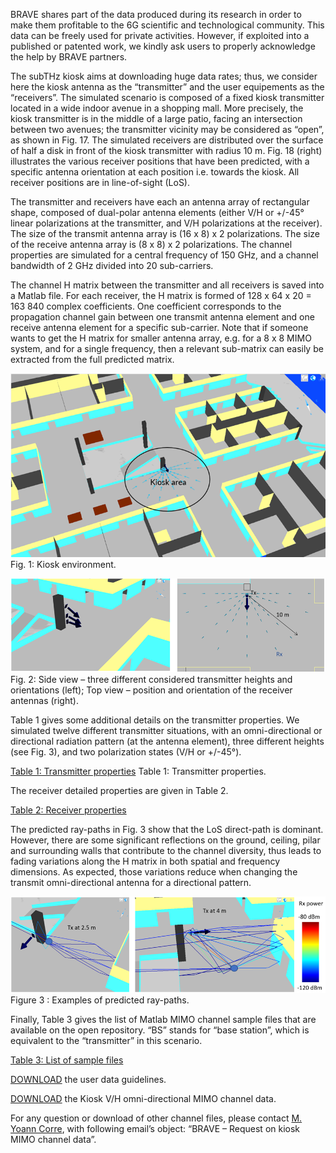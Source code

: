 BRAVE shares part of the data produced during its research in order to make them profitable to the 6G scientific and technological community. This data can be freely used for private activities. However, if exploited into a published or patented work, we kindly ask users to properly acknowledge the help by BRAVE partners.

The subTHz kiosk aims at downloading huge data rates; thus, we consider here the kiosk antenna as the “transmitter” and the user equipements as the “receivers”. The simulated scenario is composed of a fixed kiosk transmitter located in a wide indoor avenue in a shopping mall. More precisely, the kiosk transmitter is in the middle of a large patio, facing an intersection between two avenues; the transmitter vicinity may be considered as “open”, as shown in Fig. 17. The simulated receivers are distributed over the surface of half a disk in front of the kiosk transmitter with radius 10 m. Fig. 18 (right) illustrates the various receiver positions that have been predicted, with a specific antenna orientation at each position i.e. towards the kiosk. All receiver positions are in line-of-sight (LoS).

The transmitter and receivers have each an antenna array of rectangular shape, composed of dual-polar antenna elements (either V/H or +/-45° linear polarizations at the transmitter, and V/H polarizations at the receiver). The size of the transmit antenna array is (16 x 8) x 2 polarizations. The size of the receive antenna array is (8 x 8) x 2 polarizations.
The channel properties are simulated for a central frequency of 150 GHz, and a channel bandwidth of 2 GHz divided into 20 sub-carriers.

The channel H matrix between the transmitter and all receivers is saved into a Matlab file. For each receiver, the H matrix is formed of 128 x 64 x 20 = 163 840 complex coefficients. One coefficient corresponds to the propagation channel gain between one transmit antenna element and one receive antenna element for a specific sub-carrier.
Note that if someone wants to get the H matrix for smaller antenna array, e.g. for a 8 x 8 MIMO system, and for a single frequency, then a relevant sub-matrix can easily be extracted from the full predicted matrix.

![Figure 1: Kiosk environment](https://github.com/jbdore/BRAVE/blob/fc62e4759bb38f52521c7a3678bdaa6baccbaba3/illustrations/Kiosk_fig1.png)
Fig. 1: Kiosk environment.

![Figure 2: Side view](https://github.com/jbdore/BRAVE/blob/fc62e4759bb38f52521c7a3678bdaa6baccbaba3/illustrations/Kiosk_fig2.png)
Fig. 2: Side view – three different considered transmitter heights and orientations (left); Top view – position and orientation of the receiver antennas (right).

Table 1 gives some additional details on the transmitter properties. We simulated twelve different transmitter situations, with an omni-directional or directional radiation pattern (at the antenna element), three different heights (see Fig. 3), and two polarization states (V/H or +/-45°).

[Table 1: Transmitter properties](https://github.com/jbdore/BRAVE/blob/fc62e4759bb38f52521c7a3678bdaa6baccbaba3/illustrations/Kiosk_table1.png)
Table 1: Transmitter properties.

The receiver detailed properties are given in Table 2.

[Table 2: Receiver properties](https://github.com/jbdore/BRAVE/blob/fc62e4759bb38f52521c7a3678bdaa6baccbaba3/illustrations/Kiosk_table2.png)

The predicted ray-paths in Fig. 3 show that the LoS direct-path is dominant. However, there are some significant reflections on the ground, ceiling, pilar and surrounding walls that contribute to the channel diversity, thus leads to fading variations along the H matrix in both spatial and frequency dimensions. As expected, those variations reduce when changing the transmit omni-directional antenna for a directional pattern.

![Figure 3: Examples of predicted ray-paths](https://github.com/jbdore/BRAVE/blob/fc62e4759bb38f52521c7a3678bdaa6baccbaba3/illustrations/Kiosk_fig3.png)
Figure 3 : Examples of predicted ray-paths.

Finally, Table 3 gives the list of Matlab MIMO channel sample files that are available on the open repository. “BS” stands for “base station”, which is equivalent to the “transmitter” in this scenario.

[Table 3: List of sample files](https://github.com/jbdore/BRAVE/blob/fc62e4759bb38f52521c7a3678bdaa6baccbaba3/illustrations/Kiosk_table3.png)

[DOWNLOAD](https://github.com/jbdore/BRAVE/blob/663fb5e988a5408f1d2ce96994a28cd093af52da/dataset/kiosk-channel-data/BRAVE%20-%20Description%20of%20the%20kiosk%20scenario%20-%20v1-3.pdf) the user data guidelines.

[DOWNLOAD](https://github.com/jbdore/BRAVE/tree/663fb5e988a5408f1d2ce96994a28cd093af52da/dataset/kiosk-channel-data) the Kiosk V/H omni-directional MIMO channel data.

For any question or download of other channel files, please contact [M. Yoann Corre](mailto:ycorre@siradel.com), with following email’s object: “BRAVE – Request on kiosk MIMO channel data”.
